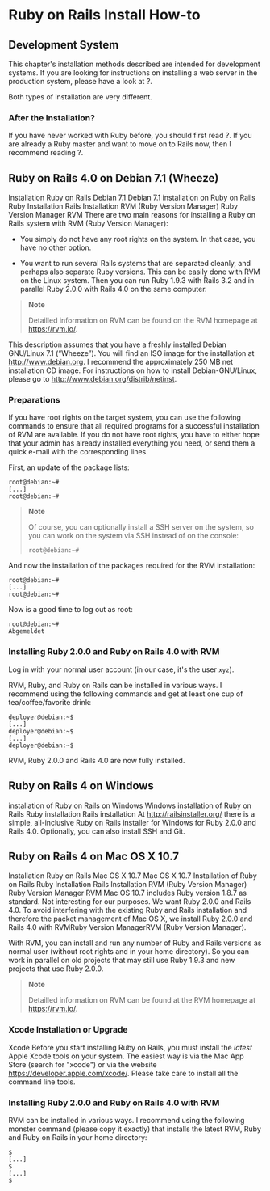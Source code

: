 Ruby on Rails Install How-to
============================

Development System
------------------

This chapter's installation methods described are intended for
development systems. If you are looking for instructions on installing a
web server in the production system, please have a look at ?.

Both types of installation are very different.

### After the Installation?

If you have never worked with Ruby before, you should first read ?. If
you are already a Ruby master and want to move on to Rails now, then I
recommend reading ?.

Ruby on Rails 4.0 on Debian 7.1 (Wheeze)
----------------------------------------

Installation
Ruby on Rails
Debian 7.1
Debian 7.1
installation on Ruby on Rails
Ruby
Installation
Rails
Installation
RVM (Ruby Version Manager)
Ruby Version Manager
RVM
There are two main reasons for installing a Ruby on Rails system with
RVM (Ruby Version Manager):

-   You simply do not have any root rights on the system. In that case,
    you have no other option.

-   You want to run several Rails systems that are separated cleanly,
    and perhaps also separate Ruby versions. This can be easily done
    with RVM on the Linux system. Then you can run Ruby 1.9.3 with Rails
    3.2 and in parallel Ruby 2.0.0 with Rails 4.0 on the same computer.

> **Note**
>
> Detailled information on RVM can be found on the RVM homepage at
> <https://rvm.io/>.

This description assumes that you have a freshly installed Debian
GNU/Linux 7.1 (“Wheeze”). You will find an ISO image for the
installation at <http://www.debian.org>. I recommend the approximately
250 MB net installation CD image. For instructions on how to install
Debian-GNU/Linux, please go to <http://www.debian.org/distrib/netinst>.

### Preparations

If you have root rights on the target system, you can use the following
commands to ensure that all required programs for a successful
installation of RVM are available. If you do not have root rights, you
have to either hope that your admin has already installed everything you
need, or send them a quick e-mail with the corresponding lines.

First, an update of the package lists:

    root@debian:~#
    [...]
    root@debian:~#

> **Note**
>
> Of course, you can optionally install a SSH server on the system, so
> you can work on the system via SSH instead of on the console:
>
>     root@debian:~#

And now the installation of the packages required for the RVM
installation:

    root@debian:~#
    [...]
    root@debian:~#

Now is a good time to log out as root:

    root@debian:~#
    Abgemeldet

### Installing Ruby 2.0.0 and Ruby on Rails 4.0 with RVM

Log in with your normal user account (in our case, it's the user `xyz`).

RVM, Ruby, and Ruby on Rails can be installed in various ways. I
recommend using the following commands and get at least one cup of
tea/coffee/favorite drink:

    deployer@debian:~$
    [...]
    deployer@debian:~$
    [...]
    deployer@debian:~$

RVM, Ruby 2.0.0 and Rails 4.0 are now fully installed.

Ruby on Rails 4 on Windows
--------------------------

installation
of Ruby on Rails
on Windows
Windows
installation of Ruby on Rails
Ruby
installation
Rails
installation
At <http://railsinstaller.org/> there is a simple, all-inclusive Ruby on
Rails installer for Windows for Ruby 2.0.0 and Rails 4.0. Optionally,
you can also install SSH and Git.

Ruby on Rails 4 on Mac OS X 10.7
--------------------------------

Installation
Ruby on Rails
Mac OS X 10.7
Mac OS X 10.7
Installation of Ruby on Rails
Ruby
Installation
Rails
Installation
RVM (Ruby Version Manager)
Ruby Version Manager
RVM
Mac OS 10.7 includes Ruby version 1.8.7 as standard. Not interesting for
our purposes. We want Ruby 2.0.0 and Rails 4.0. To avoid interfering
with the existing Ruby and Rails installation and therefore the packet
management of Mac OS X, we install Ruby 2.0.0 and Rails 4.0 with RVMRuby
Version ManagerRVM (Ruby Version Manager).

With RVM, you can install and run any number of Ruby and Rails versions
as normal user (without root rights and in your home directory). So you
can work in parallel on old projects that may still use Ruby 1.9.3 and
new projects that use Ruby 2.0.0.

> **Note**
>
> Detailled information on RVM can be found at the RVM homepage at
> <https://rvm.io/>.

### Xcode Installation or Upgrade

Xcode
Before you start installing Ruby on Rails, you must install the *latest*
Apple Xcode tools on your system. The easiest way is via the Mac App
Store (search for "xcode") or via the website
<https://developer.apple.com/xcode/>. Please take care to install all
the command line tools.

### Installing Ruby 2.0.0 and Ruby on Rails 4.0 with RVM

RVM can be installed in various ways. I recommend using the following
monster command (please copy it exactly) that installs the latest RVM,
Ruby and Ruby on Rails in your home directory:

    $
    [...]
    $
    [...]
    $
